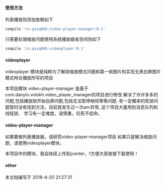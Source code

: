 #### 使用方法

列表播放则添加依赖如下
```groovy
compile 'cn.qssq666:video-player-manager:0.1'

```

只需要处理缩放问题使用系统播放器省空间则如下
```groovy
compile 'cn.qssq666:videoplayer:0.1'
```
#### videoplayer
videoplayer 模块是纯粹为了解锁缩放模式问题和第一帧图片和实现无黑白屏图片模式吻合播放所写的项目


本项目模块 video-player-manager 是基于com.danylo.volokh.video_player_manager的项目进行修改
解决了许许多多的问题,包括播放刚开始白屏问题,包括无法暂停继续等等问题.
有一定概率的死锁问题暂时没有找到方法，目前我发生过一次anr异常, 这个项目大量用到消息队列和线程锁、 学习有一定难度，请慎重，坑死不偿命。

#### video-player-manager
如果要做列表播放器，请研究video-player-manager项目
如果只是解决缩放问题，请使用videoplayer模块，

本项目中的模块，我会陆续上传到jcenter，f方便大家直接下载使用！






#### other

本文档编写于 2018-4-20 21:27:31